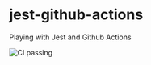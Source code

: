 # jest-github-actions
Playing with Jest and Github Actions


![CI passing](https://github.com/nielsbom/jest-github-actions/workflows/Greet%20Everyone/CI%20passing.svg)
